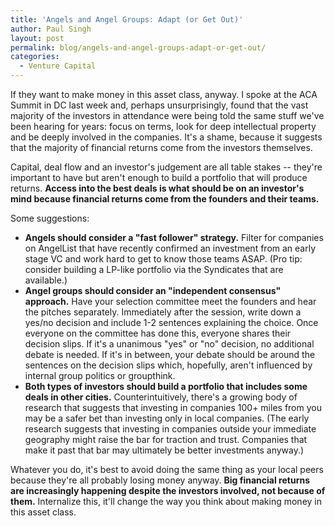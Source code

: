 ```yaml
---
title: 'Angels and Angel Groups: Adapt (or Get Out)'
author: Paul Singh
layout: post
permalink: blog/angels-and-angel-groups-adapt-or-get-out/
categories:
  - Venture Capital
---
```


If they want to make money in this asset class, anyway. I spoke at the ACA Summit in DC last week and, perhaps unsurprisingly, found that the vast majority of the investors in attendance were being told the same stuff we've been hearing for years: focus on terms, look for deep intellectual property and be deeply involved in the companies. It's a shame, because it suggests that the majority of financial returns come from the investors themselves.

Capital, deal flow and an investor's judgement are all table stakes -- they're important to have but aren't enough to build a portfolio that will produce returns. **Access into the best deals is what should be on an investor's mind because financial returns come from the founders and their teams.**

Some suggestions:

<!--more-->

* **Angels should consider a "fast follower" strategy.** Filter for companies on AngelList that have recently confirmed an investment from an early stage VC and work hard to get to know those teams ASAP. (Pro tip: consider building a LP-like portfolio via the Syndicates that are available.)
* **Angel groups should consider an "independent consensus" approach.** Have your selection committee meet the founders and hear the pitches separately. Immediately after the session, write down a yes/no decision and include 1-2 sentences explaining the choice. Once everyone on the committee has done this, everyone shares their decision slips. If it's a unanimous "yes" or "no" decision, no additional debate is needed. If it's in between, your debate should be around the sentences on the decision slips which, hopefully, aren't influenced by internal group politics or groupthink.
* **Both types of investors should build a portfolio that includes some deals in other cities.** Counterintuitively, there's a growing body of research that suggests that investing in companies 100+ miles from you may be a safer bet than investing only in local companies. (The early research suggests that investing in companies outside your immediate geography might raise the bar for traction and trust. Companies that make it past that bar may ultimately be better investments anyway.)

Whatever you do, it's best to avoid doing the same thing as your local peers because they're all probably losing money anyway. **Big financial returns are increasingly happening despite the investors involved, not because of them.** Internalize this, it'll change the way you think about making money in this asset class.